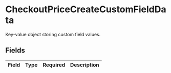 # CheckoutPriceCreateCustomFieldData

Key-value object storing custom field values.


## Fields

| Field       | Type        | Required    | Description |
| ----------- | ----------- | ----------- | ----------- |